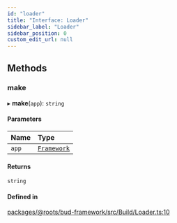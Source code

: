 ```yaml
---
id: "loader"
title: "Interface: Loader"
sidebar_label: "Loader"
sidebar_position: 0
custom_edit_url: null
---
```


## Methods

### make

▸ **make**(`app`): `string`

#### Parameters

| Name | Type |
| :------ | :------ |
| `app` | [`Framework`](../classes/framework.md) |

#### Returns

`string`

#### Defined in

[packages/@roots/bud-framework/src/Build/Loader.ts:10](https://github.com/roots/bud/blob/17ec97df/packages/@roots/bud-framework/src/Build/Loader.ts#L10)
